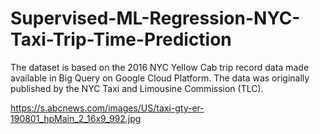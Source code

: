# **Supervised-ML-Regression-NYC-Taxi-Trip-Time-Prediction**
The dataset is based on the 2016 NYC Yellow Cab trip record data made available in Big Query on Google Cloud Platform. The data was originally published by the NYC Taxi and Limousine Commission (TLC). 


https://s.abcnews.com/images/US/taxi-gty-er-190801_hpMain_2_16x9_992.jpg



